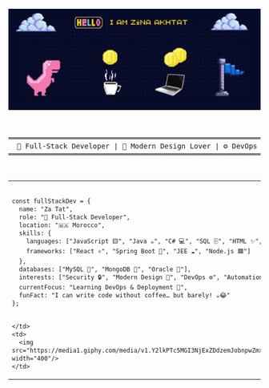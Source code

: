 <p align="center">
  <img src="assets/banner.gif" alt="Pixel art banner" width="900"/>
</p>

<br/>

<div align="center">
<pre>
══════════════════════════════════════════════════════════════════════════════════════
  🚀 Full-Stack Developer | 🎨 Modern Design Lover | ⚙️ DevOps & Automation Explorer
══════════════════════════════════════════════════════════════════════════════════════
</pre>
</div>

<br/>
<table>
  <tr>
    <td>

<pre>
<code class="language-javascript">
const fullStackDev = {
  name: "Za Tat",
  role: "🚀 Full-Stack Developer",
  location: "🇲🇦 Morocco",
  skills: {
    languages: ["JavaScript 🟨", "Java ☕", "C# 💻", "SQL 🗄️", "HTML ✨", "CSS 🎨"],
    frameworks: ["React ⚛️", "Spring Boot 🌱", "JEE ☁️", "Node.js 🟩"]
  },
  databases: ["MySQL 🐬", "MongoDB 🍃", "Oracle 🔷"],
  interests: ["Security 🔒", "Modern Design 🎨", "DevOps ⚙️", "Automation 🤖", "CI/CD 🛠️"],
  currentFocus: "Learning DevOps & Deployment 🚀",
  funFact: "I can write code without coffee… but barely! ☕😂"
};
</code>
</pre>

    </td>
    <td>
      <img src="https://media1.giphy.com/media/v1.Y2lkPTc5MGI3NjExZDdzemJobnpwZmx1YWV4a2thMmlvbmw2bWRpNWZlbGcwZGpoZzJpMSZlcD12MV9pbnRlcm5hbF9naWZfYnlfaWQmY3Q9Zw/OLPQ6z2hlHmwFc4Hso/giphy.gif" width="400"/>
    </td>

  </tr>
</table>
